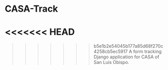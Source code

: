 # CASA-Track
<<<<<<< HEAD
=======
>>>>>>> b5e1b2e54045b177a85d68f270c4258cb5ec5917
A form tracking Django application for CASA of San Luis Obispo.
